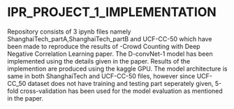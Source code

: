 # IPR_PROJECT_1_IMPLEMENTATION
Repository consists of 3 ipynb files namely ShanghaiTech_partA,ShanghaiTech_partB and UCF-CC-50 which have been made to reproduce the results of -Crowd Counting with Deep Negative Correlation Learning paper.
The D-convNet-1 model has been implemented using the details given in the paper.
Results of the implemention are produced using the kaggle GPU.
The model architecture is same in both ShanghaiTech and UCF-CC-50 files, however since UCF-CC_50 dataset does not have training and testing part seperately given, 5-fold cross-validation has been used for the model
evaluation as mentioned in the paper.
